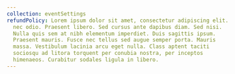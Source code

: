 ```yaml
---
collection: eventSettings
refundPolicy: Lorem ipsum dolor sit amet, consectetur adipiscing elit. Integer
  nec odio. Praesent libero. Sed cursus ante dapibus diam. Sed nisi.
  Nulla quis sem at nibh elementum imperdiet. Duis sagittis ipsum.
  Praesent mauris. Fusce nec tellus sed augue semper porta. Mauris
  massa. Vestibulum lacinia arcu eget nulla. Class aptent taciti
  sociosqu ad litora torquent per conubia nostra, per inceptos
  himenaeos. Curabitur sodales ligula in libero.
---
```

